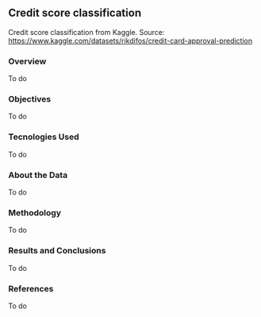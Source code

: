 ## Credit score classification
Credit score classification from Kaggle. Source: https://www.kaggle.com/datasets/rikdifos/credit-card-approval-prediction
### Overview
To do
### Objectives
To do
### Tecnologies Used
To do
### About the Data
To do
### Methodology
To do
### Results and Conclusions
To do
### References
To do
